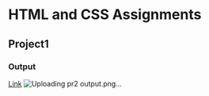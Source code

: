 # HTML and CSS Assignments #
## Project1 ##
### Output ###
[Link](https://mounika-sangishetty.netlify.app/)
![Uploading pr2 output.png…]()

